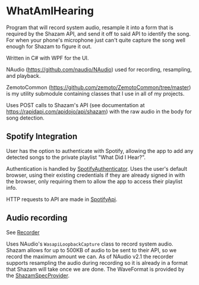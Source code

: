 # WhatAmIHearing

Program that will record system audio, resample it into a form that is required by the Shazam API, and send it off to said API to identify the song. For when your phone's microphone just can't quite capture the song well enough for Shazam to figure it out.

Written in C# with WPF for the UI.

NAudio (https://github.com/naudio/NAudio) used for recording, resampling, and playback.

ZemotoCommon (https://github.com/zemoto/ZemotoCommon/tree/master) is my utility submodule containing classes that I use in all of my projects.

Uses POST calls to Shazam's API (see documentation at https://rapidapi.com/apidojo/api/shazam) with the raw audio in the body for song detection.

## Spotify Integration

User has the option to authenticate with Spotify, allowing the app to add any detected songs to the private playlist "What Did I Hear?".

Authentication is handled by [SpotifyAuthenticator](https://github.com/zemoto/WhatAmIHearing/blob/main/WhatAmIHearing/Api/Spotify/SpotifyAuthenticator.cs). Uses the user's default browser, using their existing credentials if they are already signed in with the browser, only requiring them to allow the app to access their playlist info.

HTTP requests to API are made in [SpotifyApi](https://github.com/zemoto/WhatAmIHearing/blob/main/WhatAmIHearing/Api/Spotify/SpotifyApi.cs).

## Audio recording
See [Recorder](https://github.com/zemoto/WhatAmIHearing/blob/main/WhatAmIHearing/Audio/Recorder.cs)

Uses NAudio's `WasapiLoopbackCapture` class to record system audio. Shazam allows for up to 500KB of audio to be sent to their API, so we record the maximum amount we can. As of NAudio v2.1 the recorder supports resampling the audio during recording so it is already in a format that Shazam will take once we are done. The WaveFormat is provided by the [ShazamSpecProvider](https://github.com/zemoto/WhatAmIHearing/blob/main/WhatAmIHearing/Api/Shazam/ShazamSpecProvider.cs).
